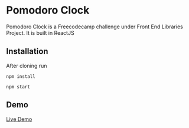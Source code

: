# Pomodoro Clock

Pomodoro Clock is a Freecodecamp challenge under Front End Libraries Project. It is built in ReactJS

## Installation

After cloning run

`npm install`

`npm start`


## Demo  
 [Live Demo](https://raviloop-pomodoro-clock.herokuapp.com/)